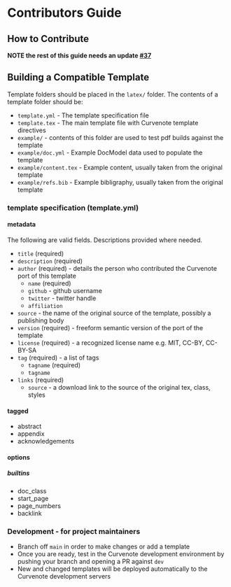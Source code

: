 # Contributors Guide

## How to Contribute

**NOTE the rest of this guide needs an update [#37]()**

## Building a Compatible Template

Template folders should be placed in the `latex/` folder. The contents of a template folder should be:

- `template.yml` - The template specification file
- `template.tex` - The main template file with Curvenote template directives
- `example/` - contents of this folder are used to test pdf builds against the template
- `example/doc.yml` - Example DocModel data used to populate the template
- `example/content.tex` - Example content, usually taken from the original template
- `example/refs.bib` - Example bibligraphy, usually taken from the original template

### template specification (template.yml)

#### metadata

The following are valid fields. Descriptions provided where needed.

- `title` (required)
- `description` (required)
- `author` (required) - details the person who contributed the Curvenote port of this template
  - `name` (required)
  - `github` - github username
  - `twitter` - twitter handle
  - `affiliation`
- `source` - the name of the original source of the template, possibly a publishing body
- `version` (required) - freeform semantic version of the port of the template
- `license` (required) - a recognized license name e.g. MIT, CC-BY, CC-BY-SA
- `tag` (required) - a list of tags
  - `tagname` (required)
  - `tagname`
- `links` (required)
  - `source` - a download link to the source of the original tex, class, styles

#### tagged

- abstract
- appendix
- acknowledgements

#### options

##### builtins

- doc_class
- start_page
- page_numbers
- backlink

### Development - for project maintainers

- Branch off `main` in order to make changes or add a template
- Once you are ready, test in the Curvenote development environment by pushing your branch and opening a PR against `dev`
- New and changed templates will be deployed automatically to the Curvenote development servers
